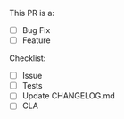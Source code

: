 <!--
  Instructions

  Please read: https://github.com/Polymer/lit-element/blob/master/CONTRIBUTING.md#contributing-pull-requests

  All code PRs must have an associated issue, tests, and update the changelog.
  Without these your PR may languish or simply be closed.
-->

<!-- Description -->
<!-- Please include "Fixes #X" so GitHub can track PRs against issues. -->

This PR is a:
- [ ] Bug Fix
- [ ] Feature

Checklist:
- [ ] Issue 
- [ ] Tests
- [ ] Update CHANGELOG.md
- [ ] CLA
